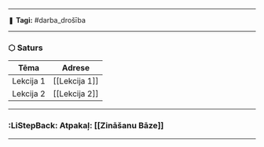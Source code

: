 ___

❚ **Tagi:** #darba_drošība

---
### ⬡ Saturs

| Tēma      | Adrese        |
| --------- | ------------- |
| Lekcija 1 | [[Lekcija 1]] |
| Lekcija 2 | [[Lekcija 2]] |

---
### :LiStepBack: Atpakaļ: [[Zināšanu Bāze]]

___